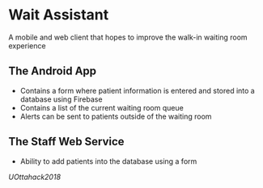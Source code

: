# Wait Assistant

A mobile and web client that hopes to improve the walk-in waiting room experience

## The Android App

- Contains a form where patient information is entered and stored into a database using Firebase
- Contains a list of the current waiting room queue
- Alerts can be sent to patients outside of the waiting room

## The Staff Web Service

- Ability to add patients into the database using a form

*UOttahack2018*
